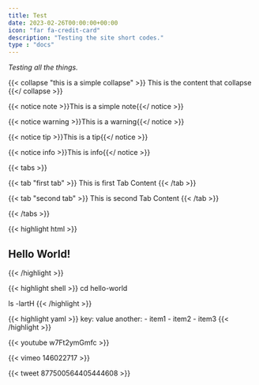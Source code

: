 ```yaml
---
title: Test
date: 2023-02-26T00:00:00+00:00
icon: "far fa-credit-card"
description: "Testing the site short codes."
type : "docs"
---
```


_Testing all the things._

{{< collapse "this is a simple collapse" >}}
This is the content that collapse
{{</ collapse >}}

{{< notice note >}}This is a simple note{{</ notice >}}

{{< notice warning >}}This is a warning{{</ notice >}}

{{< notice tip >}}This is a tip{{</ notice >}}

{{< notice info >}}This is info{{</ notice >}}

{{< tabs >}}

  {{< tab "first tab" >}}
  This is first Tab Content
  {{< /tab >}}

  {{< tab "second tab" >}}
  This is second Tab Content
  {{< /tab >}}

{{< /tabs >}}

{{< highlight html >}}
<section class="section">
  <div class="container">
    <h1>Hello World!</h1>
  </div>
</section>
{{< /highlight >}}

{{< highlight shell >}}
cd hello-world

ls -lartH
{{< /highlight >}}

{{< highlight yaml >}}
key: value
another:
    - item1
    - item2
    - item3
{{< /highlight >}}

{{< youtube w7Ft2ymGmfc >}}

{{< vimeo 146022717 >}}

{{< tweet 877500564405444608 >}}
